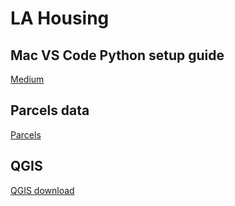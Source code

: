 # LA Housing

## Mac VS Code Python setup guide
[Medium](https://maribolton.medium.com/)

## Parcels data
[Parcels](https://data.lacounty.gov/documents/4d67b154ae614d219c58535659128e71/about)

## QGIS
[QGIS download](https://www.qgis.org/download/)